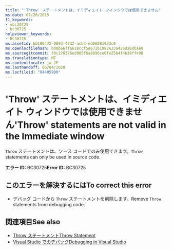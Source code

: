 ```yaml
---
title: "'Throw' ステートメントは、イミディエイト ウィンドウでは使用できません"
ms.date: 07/20/2015
f1_keywords:
- vbc30725
- bc30725
helpviewer_keywords:
- BC30725
ms.assetid: bb106472-0893-4232-acb4-ed06081933c0
ms.openlocfilehash: bd8ba6ffa618ccf5e672b1982633a426d268bae0
ms.sourcegitcommit: f8c270376ed905f6a8896ce0fe25b4f4b38ff498
ms.translationtype: MT
ms.contentlocale: ja-JP
ms.lasthandoff: 06/04/2020
ms.locfileid: "84405990"
---
```

# <a name="throw-statements-are-not-valid-in-the-immediate-window"></a><span data-ttu-id="f7d39-102">'Throw' ステートメントは、イミディエイト ウィンドウでは使用できません</span><span class="sxs-lookup"><span data-stu-id="f7d39-102">'Throw' statements are not valid in the Immediate window</span></span>
<span data-ttu-id="f7d39-103">`Throw` ステートメントは、ソース コードでのみ使用できます。</span><span class="sxs-lookup"><span data-stu-id="f7d39-103">`Throw` statements can only be used in source code.</span></span>  
  
 <span data-ttu-id="f7d39-104">**エラー ID:** BC30725</span><span class="sxs-lookup"><span data-stu-id="f7d39-104">**Error ID:** BC30725</span></span>  
  
## <a name="to-correct-this-error"></a><span data-ttu-id="f7d39-105">このエラーを解決するには</span><span class="sxs-lookup"><span data-stu-id="f7d39-105">To correct this error</span></span>  
  
- <span data-ttu-id="f7d39-106">デバッグ コードから `Throw` ステートメントを削除します。</span><span class="sxs-lookup"><span data-stu-id="f7d39-106">Remove `Throw` statements from debugging code.</span></span>  
  
## <a name="see-also"></a><span data-ttu-id="f7d39-107">関連項目</span><span class="sxs-lookup"><span data-stu-id="f7d39-107">See also</span></span>

- [<span data-ttu-id="f7d39-108">Throw ステートメント</span><span class="sxs-lookup"><span data-stu-id="f7d39-108">Throw Statement</span></span>](../language-reference/statements/throw-statement.md)
- [<span data-ttu-id="f7d39-109">Visual Studio でのデバッグ</span><span class="sxs-lookup"><span data-stu-id="f7d39-109">Debugging in Visual Studio</span></span>](/visualstudio/debugger/debugger-feature-tour)
